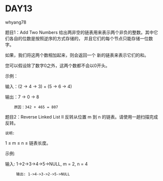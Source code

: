 ﻿# DAY13

whyang78

题目1：Add Two Numbers
  给出两非空的链表用来表示两个非负的整数。其中它们各自的位数是按照逆序的方式存储的，
  并且它们的每个节点只能存储一位数字。

如果，我们将这两个数相加起来，则会返回一个
  新的链表来表示它们的和。
  

您可以假设除了数字0之外，这两个数都不会以0开头。



  示例：

输入：(2 -> 4 -> 3) + (5 -> 6 -> 4)
        
输出：7 -> 0 -> 8

        原因：342 + 465 = 807

   

题目2：Reverse Linked List II
    反转从位置 m 到 n 的链表。请使用一趟扫描完成反转。


    说明:
1 ≤ m ≤ n ≤ 链表长度。

    

示例:

输入: 1->2->3->4->5->NULL, m = 2, n = 4

         输出: 1->4->3->2->5->NULL


    
    



